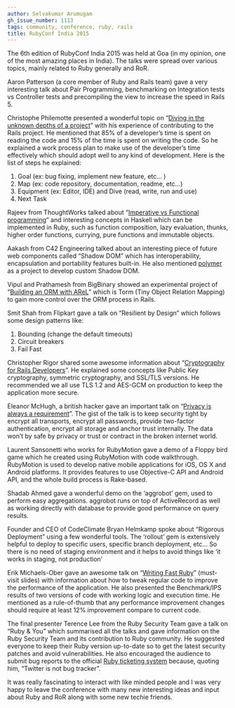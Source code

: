 ```yaml
---
author: Selvakumar Arumugam
gh_issue_number: 1113
tags: community, conference, ruby, rails
title: RubyConf India 2015
---
```


The 6th edition of RubyConf India 2015 was held at Goa (in my opinion, one of the most amazing places in India). The talks were spread over various topics, mainly related to Ruby generally and RoR.

Aaron Patterson (a core member of Ruby and Rails team) gave a very interesting talk about Pair Programming, benchmarking on Integration tests vs Controller tests and precompiling the view to increase the speed in Rails 5.

Christophe Philemotte presented a wonderful topic on “[Diving in the unknown depths of a project](https://speakerdeck.com/toch/rubyconf-india-2015-diving-in-the-unknown-depth-of-a-project)” with his experience of contributing to the Rails project. He mentioned that 85% of a developer’s time is spent on reading the code and 15% of the time is spent on writing the code. So he explained a work process plan to make use of the developer’s time effectively which should adopt well to any kind of development. Here is the list of steps he explained:

1. Goal (ex: bug fixing, implement new feature, etc… )
1. Map (ex: code repository, documentation, readme, etc…)
1. Equipment (ex: Editor, IDE) and Dive (read, write, run and use)
1. Next Task

Rajeev from ThoughtWorks talked about “[Imperative vs Functional programming](https://speakerdeck.com/rshetty01/functional-geekery-for-an-imperative-mind)” and interesting concepts in Haskell which can be implemented in Ruby, such as function composition, lazy evaluation, thunks, higher order functions, currying, pure functions and immutable objects.

Aakash from C42 Engineering talked about an interesting piece of future web components called “Shadow DOM” which has interoperability, encapsulation and portability features built-in. He also mentioned [polymer](https://www.polymer-project.org) as a project to develop custom Shadow DOM.

Vipul and Prathamesh from BigBinary showed an experimental project of “[Building an ORM with AReL](https://github.com/prathamesh-sonpatki/torm)” which is Torm (Tiny Object Relation Mapping) to gain more control over the ORM process in Rails.

Smit Shah from Flipkart gave a talk on “Resilient by Design” which follows some design patterns like:

1. Bounding (change the default timeouts)
2. Circuit breakers
3. Fail Fast

Christopher Rigor shared some awesome information about “[Cryptography for Rails Developers](https://speakerdeck.com/crigor/cryptography-for-rails-developers-rubyconfindia)”. He explained some concepts like Public Key cryptography, symmetric cryptography, and SSL/TLS versions. He recommended we all use TLS 1.2 and AES-GCM on production to keep the application more secure.

Eleanor McHugh, a british hacker gave an important talk on “[Privacy is always a requirement](https://www.slideshare.net/feyeleanor/privacy-is-always-a-requirement)”. The gist of the talk is to keep security tight by encrypt all transports, encrypt all passwords, provide two-factor authentication, encrypt all storage and anchor trust internally. The data won’t by safe by privacy or trust or contract in the broken internet world.

Laurent Sansonetti who works for RubyMotion gave a demo of a Floppy bird game which he created using RubyMotion with code walkthrough. RubyMotion is used to develop native mobile applications for iOS, OS X and Android platforms. It provides features to use Objective-C API and Android API, and the whole build process is Rake-based.

Shadab Ahmed gave a wonderful demo on the ‘aggrobot’ gem, used to perform easy aggregations. aggrobot runs on top of ActiveRecord as well as working directly with database to provide good performance on query results.

Founder and CEO of CodeClimate Bryan Helmkamp spoke about “Rigorous Deployment” using a few wonderful tools. The ‘rollout’ gem is extensively helpful to deploy to specific users, specific branch deployment, etc… So there is no need of staging environment and it helps to avoid things like ‘it works in staging, not production’

Erik Michaels-Ober gave an awesome talk on “[Writing Fast Ruby](https://speakerdeck.com/sferik/writing-fast-ruby)” (must-visit slides) with information about how to tweak regular code to improve the performance of the application. He also presented the Benchmark/IPS results of two versions of code with working logic and execution time. He mentioned as a rule-of-thumb that any performance improvement changes should require at least 12% improvement compare to current code.

The final presenter Terence Lee from the Ruby Security Team gave a talk on “Ruby & You” which summarised all the talks and gave information on the Ruby Security Team and its contribution to Ruby community. He suggested everyone to keep their Ruby version up-to-date so to get the latest security patches and avoid vulnerabilities. He also encouraged the audience to submit bug reports to the official [Ruby ticketing system](https://bugs.ruby-lang.org) because, quoting him, “Twitter is not bug tracker”.

It was really fascinating to interact with like minded people and I was very happy to leave the conference with many new interesting ideas and input about Ruby and RoR along with some new techie friends.
